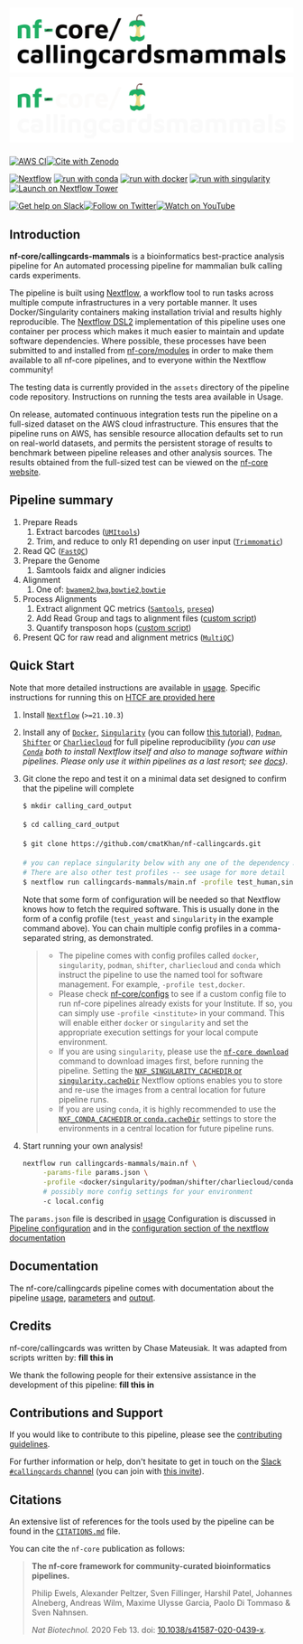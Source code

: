 # ![nf-core/callingcards-mammals](docs/images/nf-core-callingcards-mammals_logo_light.png#gh-light-mode-only) ![nf-core/callingcards-mammals](docs/images/nf-core-callingcards-mammals_logo_dark.png#gh-dark-mode-only)

[![AWS CI](https://img.shields.io/badge/CI%20tests-full%20size-FF9900?labelColor=000000&logo=Amazon%20AWS)](https://nf-co.re/callingcards-mammals/results)[![Cite with Zenodo](http://img.shields.io/badge/DOI-10.5281/zenodo.XXXXXXX-1073c8?labelColor=000000)](https://doi.org/10.5281/zenodo.XXXXXXX)

[![Nextflow](https://img.shields.io/badge/nextflow%20DSL2-%E2%89%A521.10.3-23aa62.svg)](https://www.nextflow.io/)
[![run with conda](http://img.shields.io/badge/run%20with-conda-3EB049?labelColor=000000&logo=anaconda)](https://docs.conda.io/en/latest/)
[![run with docker](https://img.shields.io/badge/run%20with-docker-0db7ed?labelColor=000000&logo=docker)](https://www.docker.com/)
[![run with singularity](https://img.shields.io/badge/run%20with-singularity-1d355c.svg?labelColor=000000)](https://sylabs.io/docs/)
[![Launch on Nextflow Tower](https://img.shields.io/badge/Launch%20%F0%9F%9A%80-Nextflow%20Tower-%234256e7)](https://tower.nf/launch?pipeline=https://github.com/nf-core/callingcards-mammals)

[![Get help on Slack](http://img.shields.io/badge/slack-nf--core%20%23callingcards-mammals-4A154B?labelColor=000000&logo=slack)](https://nfcore.slack.com/channels/callingcards-mammals)[![Follow on Twitter](http://img.shields.io/badge/twitter-%40nf__core-1DA1F2?labelColor=000000&logo=twitter)](https://twitter.com/nf_core)[![Watch on YouTube](http://img.shields.io/badge/youtube-nf--core-FF0000?labelColor=000000&logo=youtube)](https://www.youtube.com/c/nf-core)

## Introduction

<!-- TODO nf-core: Write a 1-2 sentence summary of what data the pipeline is for and what it does -->

**nf-core/callingcards-mammals** is a bioinformatics best-practice analysis pipeline for An automated processing pipeline for mammalian bulk calling cards experiments.

The pipeline is built using [Nextflow](https://www.nextflow.io), a workflow tool to run tasks across multiple compute infrastructures in a very portable manner. It uses Docker/Singularity containers making installation trivial and results highly reproducible. The [Nextflow DSL2](https://www.nextflow.io/docs/latest/dsl2.html) implementation of this pipeline uses one container per process which makes it much easier to maintain and update software dependencies. Where possible, these processes have been submitted to and installed from [nf-core/modules](https://github.com/nf-core/modules) in order to make them available to all nf-core pipelines, and to everyone within the Nextflow community!

The testing data is currently provided in the `assets` directory of the pipeline code repository. Instructions on running the tests area available in Usage.

On release, automated continuous integration tests run the pipeline on a full-sized dataset on the AWS cloud infrastructure. This ensures that the pipeline runs on AWS, has sensible resource allocation defaults set to run on real-world datasets, and permits the persistent storage of results to benchmark between pipeline releases and other analysis sources. The results obtained from the full-sized test can be viewed on the [nf-core website](https://nf-co.re/callingcards/results).

## Pipeline summary

1. Prepare Reads
    1. Extract barcodes ([`UMItools`](https://github.com/CGATOxford/UMI-tools))
    1. Trim, and reduce to only R1 depending on user input ([`Trimmomatic`](http://www.usadellab.org/cms/?page=trimmomatic))
1. Read QC ([`FastQC`](https://www.bioinformatics.babraham.ac.uk/projects/fastqc/))
1. Prepare the Genome
    1. Samtools faidx and aligner indicies
1. Alignment
    1. One of: [`bwamem2`](https://github.com/bwa-mem2/bwa-mem2),[`bwa`](https://bio-bwa.sourceforge.net/bwa.shtml),[`bowtie2`](https://bowtie-bio.sourceforge.net/bowtie2/index.shtml),[`bowtie`](https://bowtie-bio.sourceforge.net/index.shtml)
1. Process Alignments
    1. Extract alignment QC metrics ([`Samtools`](https://www.htslib.org/), [`preseq`](http://smithlabresearch.org/software/preseq/))
    1. Add Read Group and tags to alignment files ([custom script](https://github.com/cmatKhan/pycallingcards/tree/raw_processing/pycallingcards/raw_processing))
    1. Quantify transposon hops ([custom script](https://github.com/cmatKhan/pycallingcards/tree/raw_processing/pycallingcards/raw_processing))
1. Present QC for raw read and alignment metrics ([`MultiQC`](http://multiqc.info/))

## Quick Start

Note that more detailed instructions are available in [usage](docs/usage.md).
Specific instructions for running this on [HTCF are provided here](docs/htcf_specific.md)

1. Install [`Nextflow`](https://www.nextflow.io/docs/latest/getstarted.html#installation) (`>=21.10.3`)

1. Install any of [`Docker`](https://docs.docker.com/engine/installation/), [`Singularity`](https://www.sylabs.io/guides/3.0/user-guide/) (you can follow [this tutorial](https://singularity-tutorial.github.io/01-installation/)), [`Podman`](https://podman.io/), [`Shifter`](https://nersc.gitlab.io/development/shifter/how-to-use/) or [`Charliecloud`](https://hpc.github.io/charliecloud/) for full pipeline reproducibility _(you can use [`Conda`](https://conda.io/miniconda.html) both to install Nextflow itself and also to manage software within pipelines. Please only use it within pipelines as a last resort; see [docs](https://nf-co.re/usage/configuration#basic-configuration-profiles))_.

1. Git clone the repo and test it on a minimal data set designed to confirm that the pipeline will complete

   ```bash
   $ mkdir calling_card_output

   $ cd calling_card_output

   $ git clone https://github.com/cmatKhan/nf-callingcards.git

   # you can replace singularity below with any one of the dependency managers
   # There are also other test profiles -- see usage for more detail
   $ nextflow run callingcards-mammals/main.nf -profile test_human,singularity
   ```

   Note that some form of configuration will be needed so that Nextflow knows how to fetch the required software. This is usually done in the form of a config profile (`test_yeast` and `singularity` in the example command above). You can chain multiple config profiles in a comma-separated string, as demonstrated.

   > - The pipeline comes with config profiles called `docker`, `singularity`, `podman`, `shifter`, `charliecloud` and `conda` which instruct the pipeline to use the named tool for software management. For example, `-profile test,docker`.
   > - Please check [nf-core/configs](https://github.com/nf-core/configs#documentation) to see if a custom config file to run nf-core pipelines already exists for your Institute. If so, you can simply use `-profile <institute>` in your command. This will enable either `docker` or `singularity` and set the appropriate execution settings for your local compute environment.
   > - If you are using `singularity`, please use the [`nf-core download`](https://nf-co.re/tools/#downloading-pipelines-for-offline-use) command to download images first, before running the pipeline. Setting the [`NXF_SINGULARITY_CACHEDIR` or `singularity.cacheDir`](https://www.nextflow.io/docs/latest/singularity.html?#singularity-docker-hub) Nextflow options enables you to store and re-use the images from a central location for future pipeline runs.
   > - If you are using `conda`, it is highly recommended to use the [`NXF_CONDA_CACHEDIR` or `conda.cacheDir`](https://www.nextflow.io/docs/latest/conda.html) settings to store the environments in a central location for future pipeline runs.

1. Start running your own analysis!

   ```bash
   nextflow run callingcards-mammals/main.nf \
        -params-file params.json \
        -profile <docker/singularity/podman/shifter/charliecloud/conda/institute> \
        # possibly more config settings for your environment
        -c local.config
   ```

The `params.json` file is described in [usage](docs/usage.md)
Configuration is discussed in [Pipeline configuration](https://nf-co.re/usage/configuration) and
in the [configuration section of the nextflow documentation](https://www.nextflow.io/docs/latest/config.html)

## Documentation

The nf-core/callingcards pipeline comes with documentation about the pipeline [usage](docs/usage.md), [parameters](docs/parameters.md) and [output](docs/output.md).

## Credits

nf-core/callingcards was written by Chase Mateusiak. It was adapted from scripts written by: __fill this in__

We thank the following people for their extensive assistance in the development of this pipeline: __fill this in__

## Contributions and Support

If you would like to contribute to this pipeline, please see the [contributing guidelines](.github/CONTRIBUTING.md).

For further information or help, don't hesitate to get in touch on the [Slack `#callingcards` channel](https://nfcore.slack.com/channels/callingcards) (you can join with [this invite](https://nf-co.re/join/slack)).

## Citations

<!-- TODO nf-core: Add citation for pipeline after first release. Uncomment lines below and update Zenodo doi and badge at the top of this file. -->
<!-- If you use  nf-core/callingcards for your analysis, please cite it using the following doi: [10.5281/zenodo.XXXXXX](https://doi.org/10.5281/zenodo.XXXXXX) -->

<!-- TODO nf-core: Add bibliography of tools and data used in your pipeline -->

An extensive list of references for the tools used by the pipeline can be found in the [`CITATIONS.md`](CITATIONS.md) file.

You can cite the `nf-core` publication as follows:

> **The nf-core framework for community-curated bioinformatics pipelines.**
>
> Philip Ewels, Alexander Peltzer, Sven Fillinger, Harshil Patel, Johannes Alneberg, Andreas Wilm, Maxime Ulysse Garcia, Paolo Di Tommaso & Sven Nahnsen.
>
> _Nat Biotechnol._ 2020 Feb 13. doi: [10.1038/s41587-020-0439-x](https://dx.doi.org/10.1038/s41587-020-0439-x).
